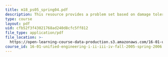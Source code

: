 ```yaml
---
title: m18_ps05_spring04.pdf
description: This resource provides a problem set based on damage tolerance requirements.
type: course
layout: pdf
uid: cfb52f3f43021768ad240d8cfc5ff812
file_type: application/pdf
file_location: >-
  https://open-learning-course-data-production.s3.amazonaws.com/16-01-unified-engineering-i-ii-iii-iv-fall-2005-spring-2006/cfb52f3f43021768ad240d8cfc5ff812_m18_ps05_spring04.pdf
course_id: 16-01-unified-engineering-i-ii-iii-iv-fall-2005-spring-2006
---
```

